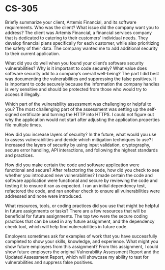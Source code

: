 # CS-305

Briefly summarize your client, Artemis Financial, and its software requirements. Who was the client? What issue did the company want you to address?
  The client was Artemis Financial, a financial services company that is dedicated to catering to their customers' individual needs. They develop financial plans specifically for each customer, while also prioritizing the safety of their data. The company wanted me to add additional security to their current application.

What did you do well when you found your client’s software security vulnerabilities? Why is it important to code securely? What value does software security add to a company’s overall well-being?
  The part I did best was documenting the vulnerabilities and suppressing the false positives. It is important to code securely because the information the company handles is very sensitive and should be protected from those who would try to access it illegally.

Which part of the vulnerability assessment was challenging or helpful to you?
  The most challenging part of the assessment was setting up the self-signed certificate and turning the HTTP into HTTPS. I could not figure out why the application would not start after adjusting the application.properties file multiple times.

How did you increase layers of security? In the future, what would you use to assess vulnerabilities and decide which mitigation techniques to use?
  I increased the layers of security by using input validation, cryptography, secure error handling, API interactions, and following the highest standards and practices.

How did you make certain the code and software application were functional and secure? After refactoring the code, how did you check to see whether you introduced new vulnerabilities?
  I made certain the code and software application were functional and secure by reviewing the code and testing it to ensure it ran as expected. I ran an initial dependency test, refactored the code, and ran another check to ensure all vulnerabilities were addressed and none were introduced.

What resources, tools, or coding practices did you use that might be helpful in future assignments or tasks?
  There are a few resources that will be  beneficial for future assignments. The top two were the secure coding practices that can be used in any future assignment, and the dependency check tool, which will help find vulnerabilities in future code.

Employers sometimes ask for examples of work that you have successfully completed to show your skills, knowledge, and experience. What might you show future employers from this assignment?
  From this assignment, I could show future employers the original Vulnerability Assessment Report and the Updated Assessment Report, which will showcase my ability to test for vulnerabilities and suppress false positives.
